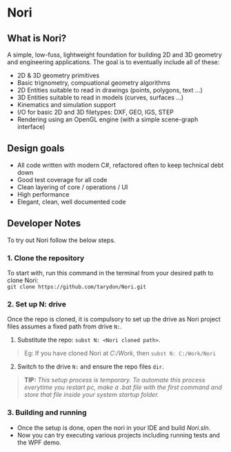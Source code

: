 # Nori

## What is Nori?
A simple, low-fuss, lightweight foundation for building 2D and 3D geometry and engineering applications. The goal is to eventually include all of these:

* 2D & 3D geometry primitives
* Basic trignometry, compuational geometry algorithms
* 2D Entities suitable to read in drawings (points, polygons, text ...)
* 3D Entities suitable to read in models (curves, surfaces ...)
* Kinematics and simulation support
* I/O for basic 2D and 3D filetypes: DXF, GEO, IGS, STEP
* Rendering using an OpenGL engine (with a simple scene-graph interface)

## Design goals
* All code written with modern C#, refactored often to keep technical debt down
* Good test coverage for all code
* Clean layering of core / operations / UI
* High performance
* Elegant, clean, well documented code

## Developer Notes
To try out Nori follow the below steps.

### 1. Clone the repository
To start with, run this command in the terminal from your desired path to clone Nori:  
`git clone https://github.com/tarydon/Nori.git`

### 2. Set up N: drive
Once the repo is cloned, it is compulsory to set up the drive as Nori project files assumes a fixed path from drive `N:`.

1. Substitute the repo: `subst N: <Nori cloned path>`.
>Eg: If you have cloned Nori at _C:/Work_, then `subst N: C:/Work/Nori`

2. Switch to the drive `N:` and ensure the repo files `dir`.

>**TIP:** *This setup process is temporary. To automate this process everytime you restart pc, make a .bat file with the first command and store that file inside your system startup folder.*

### 3. Building and running
- Once the setup is done, open the nori in your IDE and build _Nori.sln_.
- Now you can try executing various projects including running tests and the WPF demo.